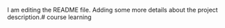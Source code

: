I am editing the README file. Adding some more details about the project description.# course
learning
